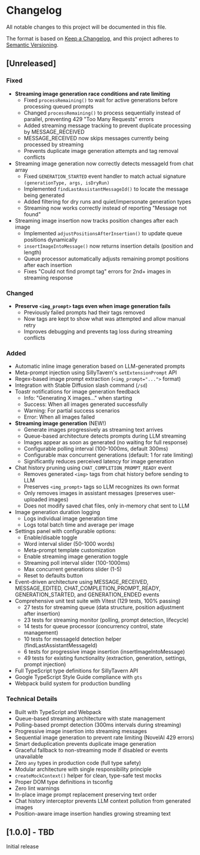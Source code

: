 # Changelog

All notable changes to this project will be documented in this file.

The format is based on [Keep a Changelog](https://keepachangelog.com/en/1.0.0/),
and this project adheres to [Semantic Versioning](https://semver.org/spec/v2.0.0.html).

## [Unreleased]

### Fixed
- **Streaming image generation race conditions and rate limiting**
  - Fixed `processRemaining()` to wait for active generations before processing queued prompts
  - Changed `processRemaining()` to process sequentially instead of parallel, preventing 429 "Too Many Requests" errors
  - Added streaming message tracking to prevent duplicate processing by MESSAGE_RECEIVED
  - MESSAGE_RECEIVED now skips messages currently being processed by streaming
  - Prevents duplicate image generation attempts and tag removal conflicts
- Streaming image generation now correctly detects messageId from chat array
  - Fixed `GENERATION_STARTED` event handler to match actual signature `(generationType, args, isDryRun)`
  - Implemented `findLastAssistantMessageId()` to locate the message being generated
  - Added filtering for dry runs and quiet/impersonate generation types
  - Streaming now works correctly instead of reporting "Message not found"
- Streaming image insertion now tracks position changes after each image
  - Implemented `adjustPositionsAfterInsertion()` to update queue positions dynamically
  - `insertImageIntoMessage()` now returns insertion details (position and length)
  - Queue processor automatically adjusts remaining prompt positions after each insertion
  - Fixes "Could not find prompt tag" errors for 2nd+ images in streaming response

### Changed
- **Preserve `<img_prompt>` tags even when image generation fails**
  - Previously failed prompts had their tags removed
  - Now tags are kept to show what was attempted and allow manual retry
  - Improves debugging and prevents tag loss during streaming conflicts

### Added
- Automatic inline image generation based on LLM-generated prompts
- Meta-prompt injection using SillyTavern's `setExtensionPrompt` API
- Regex-based image prompt extraction (`<img_prompt="...">` format)
- Integration with Stable Diffusion slash command (`/sd`)
- Toastr notifications for image generation feedback
  - Info: "Generating X images..." when starting
  - Success: When all images generated successfully
  - Warning: For partial success scenarios
  - Error: When all images failed
- **Streaming image generation** (NEW!)
  - Generate images progressively as streaming text arrives
  - Queue-based architecture detects prompts during LLM streaming
  - Images appear as soon as generated (no waiting for full response)
  - Configurable polling interval (100-1000ms, default 300ms)
  - Configurable max concurrent generations (default: 1 for rate limiting)
  - Significantly reduces perceived latency for image generation
- Chat history pruning using `CHAT_COMPLETION_PROMPT_READY` event
  - Removes generated `<img>` tags from chat history before sending to LLM
  - Preserves `<img_prompt>` tags so LLM recognizes its own format
  - Only removes images in assistant messages (preserves user-uploaded images)
  - Does not modify saved chat files, only in-memory chat sent to LLM
- Image generation duration logging
  - Logs individual image generation time
  - Logs total batch time and average per image
- Settings panel with configurable options:
  - Enable/disable toggle
  - Word interval slider (50-1000 words)
  - Meta-prompt template customization
  - Enable streaming image generation toggle
  - Streaming poll interval slider (100-1000ms)
  - Max concurrent generations slider (1-5)
  - Reset to defaults button
- Event-driven architecture using MESSAGE_RECEIVED, MESSAGE_EDITED, CHAT_COMPLETION_PROMPT_READY, GENERATION_STARTED, and GENERATION_ENDED events
- Comprehensive unit test suite with Vitest (129 tests, 100% passing)
  - 27 tests for streaming queue (data structure, position adjustment after insertion)
  - 23 tests for streaming monitor (polling, prompt detection, lifecycle)
  - 14 tests for queue processor (concurrency control, state management)
  - 10 tests for messageId detection helper (findLastAssistantMessageId)
  - 6 tests for progressive image insertion (insertImageIntoMessage)
  - 49 tests for existing functionality (extraction, generation, settings, prompt injection)
- Full TypeScript type definitions for SillyTavern API
- Google TypeScript Style Guide compliance with `gts`
- Webpack build system for production bundling

### Technical Details
- Built with TypeScript and Webpack
- Queue-based streaming architecture with state management
- Polling-based prompt detection (300ms intervals during streaming)
- Progressive image insertion into streaming messages
- Sequential image generation to prevent rate limiting (NovelAI 429 errors)
- Smart deduplication prevents duplicate image generation
- Graceful fallback to non-streaming mode if disabled or events unavailable
- Zero `any` types in production code (full type safety)
- Modular architecture with single responsibility principle
- `createMockContext()` helper for clean, type-safe test mocks
- Proper DOM type definitions in tsconfig
- Zero lint warnings
- In-place image prompt replacement preserving text order
- Chat history interceptor prevents LLM context pollution from generated images
- Position-aware image insertion handles growing streaming text

## [1.0.0] - TBD

Initial release
